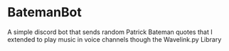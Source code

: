 # BatemanBot
A simple discord bot that sends random Patrick Bateman quotes that I extended to play music in voice channels though the Wavelink.py Library
